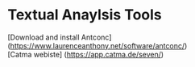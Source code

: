 # Textual Anaylsis Tools

[Download and install Antconc] (https://www.laurenceanthony.net/software/antconc/)  
[Catma webiste] (https://app.catma.de/seven/)
